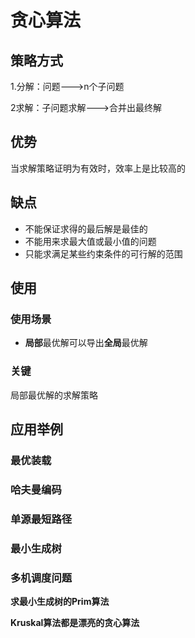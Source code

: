# 贪心算法

## 策略方式

1.分解：问题--->n个子问题

2求解：子问题求解--->合并出最终解

## 优势

当求解策略证明为有效时，效率上是比较高的

## 缺点

- 不能保证求得的最后解是最佳的
- 不能用来求最大值或最小值的问题
- 只能求满足某些约束条件的可行解的范围

## 使用

### 使用场景

- **局部**最优解可以导出**全局**最优解

### 关键

局部最优解的求解策略

## 应用举例

### 最优装载

### 哈夫曼编码

### 单源最短路径

### 最小生成树

### 多机调度问题

**求最小生成树的Prim算法**

**Kruskal算法都是漂亮的贪心算法**



